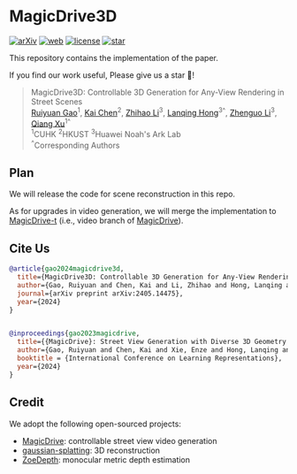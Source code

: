 # MagicDrive3D

[![arXiv](https://img.shields.io/badge/ArXiv-2405.14475-b31b1b.svg?style=plastic)](https://arxiv.org/abs/2405.14475) [![web](https://img.shields.io/badge/Web-MagicDrive3D-blue.svg?style=plastic)](https://gaoruiyuan.com/magicdrive3d/) [![license](https://img.shields.io/github/license/flymin/MagicDrive3D?style=plastic)](https://github.com/flymin/MagicDrive3D/blob/main/LICENSE) [![star](https://img.shields.io/github/stars/flymin/MagicDrive3D)](https://github.com/flymin/MagicDrive3D)

This repository contains the implementation of the paper.

If you find our work useful, Please give us a star 🌟!

> MagicDrive3D: Controllable 3D Generation for Any-View Rendering in Street Scenes <br>
> [Ruiyuan Gao](https://gaoruiyuan.com/)<sup>1</sup>, [Kai Chen](https://kaichen1998.github.io/)<sup>2</sup>, [Zhihao Li](https://github.com/zhihaolee)<sup>3</sup>, [Lanqing Hong](https://scholar.google.com.sg/citations?user=2p7x6OUAAAAJ&hl=en)<sup>3^</sup>, [Zhenguo Li](https://scholar.google.com/citations?user=XboZC1AAAAAJ&hl=en)<sup>3</sup>, [Qiang Xu](https://cure-lab.github.io/)<sup>1^</sup><br>
> <sup>1</sup>CUHK <sup>2</sup>HKUST <sup>3</sup>Huawei Noah's Ark Lab <br>
> <sup>^</sup>Corresponding Authors

## Plan

We will release the code for scene reconstruction in this repo.

As for upgrades in video generation, we will merge the implementation to [MagicDrive-t](https://github.com/cure-lab/MagicDrive/tree/video) (i.e., video branch of [MagicDrive](https://github.com/cure-lab/MagicDrive)).

## Cite Us

```bibtex
@article{gao2024magicdrive3d,
  title={MagicDrive3D: Controllable 3D Generation for Any-View Rendering in Street Scenes},
  author={Gao, Ruiyuan and Chen, Kai and Li, Zhihao and Hong, Lanqing and Li, Zhenguo and Xu, Qiang},
  journal={arXiv preprint arXiv:2405.14475},
  year={2024}
}


@inproceedings{gao2023magicdrive,
  title={{MagicDrive}: Street View Generation with Diverse 3D Geometry Control},
  author={Gao, Ruiyuan and Chen, Kai and Xie, Enze and Hong, Lanqing and Li, Zhenguo and Yeung, Dit-Yan and Xu, Qiang},
  booktitle = {International Conference on Learning Representations},
  year={2024}
}
```

## Credit

We adopt the following open-sourced projects:

- [MagicDrive](https://github.com/cure-lab/MagicDrive): controllable street view video generation
- [gaussian-splatting](https://github.com/graphdeco-inria/gaussian-splatting): 3D reconstruction
- [ZoeDepth](https://github.com/isl-org/ZoeDepth): monocular metric depth estimation
